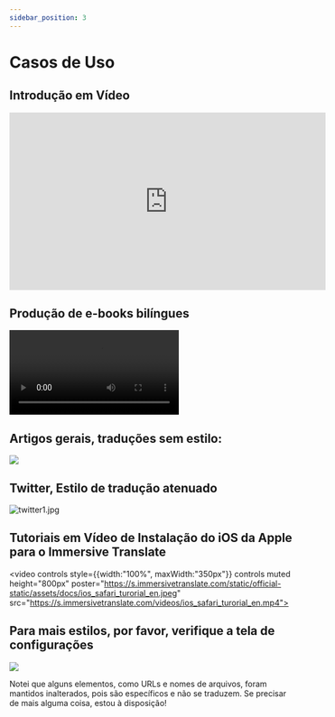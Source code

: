 ```yaml
---
sidebar_position: 3
---
```


# Casos de Uso

## Introdução em Vídeo

<iframe width="560" height="315" src="https://www.youtube.com/embed/SHznc5kQCM4?si=TP-Z_13eVcV-Bl4o" title="Reprodutor de vídeos do YouTube" frameborder="0" allow="accelerometer; autoplay; clipboard-write; encrypted-media; gyroscope; picture-in-picture; web-share" allowfullscreen></iframe>

## Produção de e-books bilíngues

<video
  controls
  src="https://s.immersivetranslate.com/videos/morefeature_epub_en.mp4"
/>

## Artigos gerais, traduções sem estilo:

![](https://s.immersivetranslate.com/assets/introduce_en.jpg)

## Twitter, Estilo de tradução atenuado

![twitter1.jpg](https://s.immersivetranslate.com/assets/weaken_style_of_translation_en.jpeg)

## Tutoriais em Vídeo de Instalação do iOS da Apple para o Immersive Translate

<video
controls style={{width:"100%", maxWidth:"350px"}}
controls
muted
height="800px"
poster="https://s.immersivetranslate.com/static/official-static/assets/docs/ios_safari_turorial_en.jpeg" src="https://s.immersivetranslate.com/videos/ios_safari_turorial_en.mp4"></video>

## Para mais estilos, por favor, verifique a tela de configurações

![](https://s.immersivetranslate.com/assets/custom_style_en.jpeg)

Notei que alguns elementos, como URLs e nomes de arquivos, foram mantidos inalterados, pois são específicos e não se traduzem. Se precisar de mais alguma coisa, estou à disposição!
